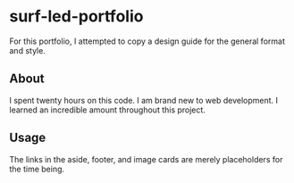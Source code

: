 # surf-led-portfolio

For this portfolio, I attempted to copy a design guide for the general format and style.

## About

I spent twenty hours on this code. I am brand new to web development. I learned an incredible amount throughout this project.

## Usage

The links in the aside, footer, and image cards are merely placeholders for the time being.